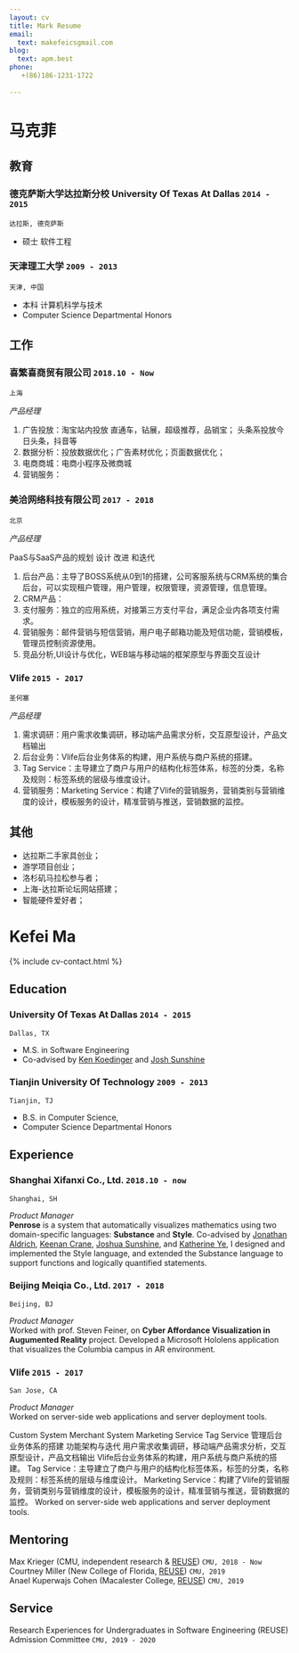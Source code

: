 ```yaml
---
layout: cv
title: Mark Resume
email:
  text: makefeicsgmail.com
blog:
  text: apm.best
phone:
   +(86)186-1231-1722
  
---
```


# 马克菲

<!--
include contact information from the front matter
Supported arguments:
    - homepage: url, text
    - phone
    - email
-->

## 教育

### **德克萨斯大学达拉斯分校 University Of Texas At Dallas** `2014 - 2015`

```
达拉斯, 德克萨斯 
```

- 硕士 软件工程

### **天津理工大学** `2009 - 2013`

```
天津, 中国
```

- 本科 计算机科学与技术
- Computer Science Departmental Honors


## 工作

### **喜繁喜商贸有限公司** `2018.10 - Now`

```
上海
```

_产品经理_<br>

1. 广告投放：淘宝站内投放 直通车，钻展，超级推荐，品销宝； 头条系投放今日头条，抖音等
2. 数据分析：投放数据优化；广告素材优化；页面数据优化；
3. 电商商城：电商小程序及微商城
4. 营销服务：

### **美洽网络科技有限公司** `2017 - 2018`

```
北京
```

_产品经理_<br>


PaaS与SaaS产品的规划 设计 改进 和迭代

1. 后台产品：主导了BOSS系统从0到1的搭建，公司客服系统与CRM系统的集合后台，可以实现租户管理，用户管理，权限管理，资源管理，信息管理。
2. CRM产品：
3. 支付服务：独立的应用系统，对接第三方支付平台，满足企业内各项支付需求。
4. 营销服务：邮件营销与短信营销，用户电子邮箱功能及短信功能，营销模板，管理员控制资源使用。
5. 竞品分析,UI设计与优化，WEB端与移动端的框架原型与界面交互设计


### **Vlife** `2015 - 2017`

```
圣何塞
```

_产品经理_<br>

1. 需求调研：用户需求收集调研，移动端产品需求分析，交互原型设计，产品文档输出
2. 后台业务：Vlife后台业务体系的构建，用户系统与商户系统的搭建。
3. Tag Service：主导建立了商户与用户的结构化标签体系，标签的分类，名称及规则：标签系统的层级与维度设计。
4. 营销服务：Marketing Service：构建了Vlife的营销服务，营销类别与营销维度的设计，模板服务的设计，精准营销与推送，营销数据的监控。


## 其他

- 达拉斯二手家具创业；
- 游学项目创业；
- 洛杉矶马拉松参与者；
- 上海-达拉斯论坛网站搭建；
- 智能硬件爱好者；


<!-- ### Footer

Last updated: May 2020 -->

# Kefei **Ma**

<!--
include contact information from the front matter
Supported arguments:
    - homepage: url, text
    - phone
    - email
-->

{% include cv-contact.html %}

## Education

### **University Of Texas At Dallas** `2014 - 2015`

```
Dallas, TX 
```

- M.S. in Software Engineering
- Co-advised by [Ken Koedinger](http://pact.cs.cmu.edu/koedinger.html) and [Josh Sunshine](http://www.cs.cmu.edu/~jssunshi/)

### **Tianjin University Of Technology** `2009 - 2013`

```
Tianjin, TJ
```

- B.S. in Computer Science,
- Computer Science Departmental Honors


## Experience

### **Shanghai Xifanxi Co., Ltd.** `2018.10 - now`

```
Shanghai, SH
```

_Product Manager_<br>
**Penrose** is a system that automatically visualizes mathematics using two domain-specific languages: **Substance** and **Style**. Co-advised by [Jonathan Aldrich](https://www.cs.cmu.edu/~./aldrich/), [Keenan Crane](https://www.cs.cmu.edu/~kmcrane/), [Joshua Sunshine](http://www.cs.cmu.edu/~jssunshi/), and [Katherine Ye](https://www.cs.cmu.edu/~kqy/), I designed and implemented the Style language, and extended the Substance language to support functions and logically quantified statements.

### **Beijing Meiqia Co., Ltd.** `2017 - 2018`

```
Beijing, BJ
```

_Product Manager_<br>
Worked with prof. Steven Feiner, on **Cyber Affordance Visualization in Augumented Reality** project. Developed a Microsoft Hololens application that visualizes the Columbia campus in AR environment.

### **Vlife** `2015 - 2017`

```
San Jose, CA
```

_Product Manager_<br>
Worked on server-side web applications and server deployment tools.

Custom System Merchant System Marketing Service Tag Service 管理后台业务体系的搭建 功能架构与迭代
用户需求收集调研，移动端产品需求分析，交互原型设计，产品文档输出
Vlife后台业务体系的构建，用户系统与商户系统的搭建。
Tag Service：主导建立了商户与用户的结构化标签体系，标签的分类，名称及规则：标签系统的层级与维度设计。
Marketing Service：构建了Vlife的营销服务，营销类别与营销维度的设计，模板服务的设计，精准营销与推送，营销数据的监控。
Worked on server-side web applications and server deployment tools.

## Mentoring

Max Krieger (CMU, independent research & [REUSE](https://www.cmu.edu/scs/isr/reuse/)) `CMU, 2018 - Now` <br>
Courtney Miller (New College of Florida, [REUSE](https://www.cmu.edu/scs/isr/reuse/)) `CMU, 2019` <br>
Anael Kuperwajs Cohen (Macalester College, [REUSE](https://www.cmu.edu/scs/isr/reuse/)) `CMU, 2019` <br>

## Service

Research Experiences for Undergraduates in Software Engineering (REUSE) Admission Committee `CMU, 2019 - 2020`

<!-- ### Footer

Last updated: May 2020 -->

